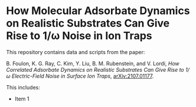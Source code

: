 # How Molecular Adsorbate Dynamics on Realistic Substrates Can Give Rise to 1/&omega; Noise in Ion Traps

This repository contains data and scripts from the paper:

B. Foulon, K. G. Ray, C. Kim, Y. Liu, B. M. Rubenstein, and V. Lordi, _How Correlated Adsorbate Dynamics on Realistic Substrates Can Give Rise to 1/&omega; Electric-Field Noise in Surface Ion Traps_, [arXiv:2107.01177](https://arxiv.org/abs/2107.01177).

This includes:
* Item 1
